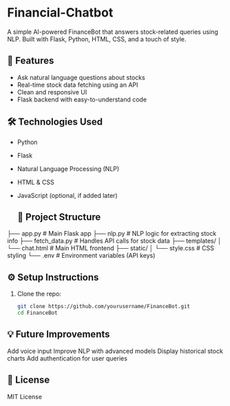 # Financial-Chatbot
A simple AI-powered FinanceBot that answers stock-related queries using NLP. Built with Flask, Python, HTML, CSS, and a touch of style.

## 🚀 Features

- Ask natural language questions about stocks
- Real-time stock data fetching using an API
- Clean and responsive UI
- Flask backend with easy-to-understand code

## 🛠️ Technologies Used

- Python
- Flask
- Natural Language Processing (NLP)
- HTML & CSS
- JavaScript (optional, if added later)

  ## 📁 Project Structure

├── app.py # Main Flask app ├── nlp.py # NLP logic for extracting stock info ├── fetch_data.py # Handles API calls for stock data ├── templates/ │ └── chat.html # Main HTML frontend ├── static/ │ └── style.css # CSS styling └── .env # Environment variables (API keys)

## ⚙️ Setup Instructions

1. Clone the repo:
   ```bash
   git clone https://github.com/yourusername/FinanceBot.git
   cd FinanceBot

## 💡 Future Improvements
Add voice input
Improve NLP with advanced models
Display historical stock charts
Add authentication for user queries

## 📜 License
MIT License
